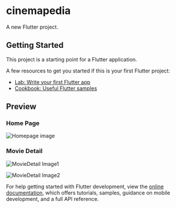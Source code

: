 # cinemapedia

A new Flutter project.

## Getting Started

This project is a starting point for a Flutter application.

A few resources to get you started if this is your first Flutter project:

- [Lab: Write your first Flutter app](https://docs.flutter.dev/get-started/codelab)
- [Cookbook: Useful Flutter samples](https://docs.flutter.dev/cookbook)


## Preview
### Home Page
![Homepage image](https://github.com/ArizHernandez/cinemapedia/assets/37966712/651aa011-b7ea-40e5-abd3-214a5a695e19)

### Movie Detail
![MovieDetail Image1](https://github.com/ArizHernandez/cinemapedia/assets/37966712/0c6ad614-31e0-4375-90d9-73a51f888ed6)

![MovieDetail Image2](https://github.com/ArizHernandez/cinemapedia/assets/37966712/007b0c7a-d06d-4d58-b159-a9f853390cc8)


For help getting started with Flutter development, view the
[online documentation](https://docs.flutter.dev/), which offers tutorials,
samples, guidance on mobile development, and a full API reference.

